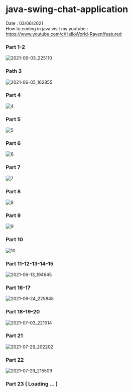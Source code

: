 # java-swing-chat-application
Date : 03/06/2021<br/>
How to coding in java
visit my youtube : https://www.youtube.com/c/HelloWorld-Raven/featured

### Part 1-2
![2021-06-03_225110](https://user-images.githubusercontent.com/58245926/120681479-9e65b880-c4c5-11eb-886e-5cb078231f05.png)
### Path 3
![2021-06-05_162855](https://user-images.githubusercontent.com/58245926/120888197-2f9d7200-c621-11eb-8d75-aa54917c6428.png)
### Part 4
![4](https://user-images.githubusercontent.com/58245926/120921006-cd5d7380-c6eb-11eb-927e-9a8470463b11.png)
### Part 5
![5](https://user-images.githubusercontent.com/58245926/121031844-ebeb6980-c7d4-11eb-80f2-1b08b69e3d5f.png)
### Part 6
![6](https://user-images.githubusercontent.com/58245926/121218220-c03bb280-c8ac-11eb-8884-78dec15e0034.png)
### Part 7
![7](https://user-images.githubusercontent.com/58245926/121385406-47ebf480-c973-11eb-9197-b68aae021e87.png)
### Part 8
![8](https://user-images.githubusercontent.com/58245926/121541539-98298c00-ca31-11eb-8e96-94b4c7506517.png)
### Part 9
![9](https://user-images.githubusercontent.com/58245926/121699058-ccb44b00-caf8-11eb-8e4c-fa5d070da5fd.png)
### Part 10
![10](https://user-images.githubusercontent.com/58245926/121777816-2b8fc800-cbbe-11eb-9b0e-a3a7367b8514.png)
### Part 11-12-13-14-15
![2021-06-13_194645](https://user-images.githubusercontent.com/58245926/121905406-51e76c00-cd54-11eb-986f-a8b03464d4e9.png)
### Part 16-17
![2021-06-24_225845](https://user-images.githubusercontent.com/58245926/124278929-154bab00-db71-11eb-842c-1c47a6fc3800.png)
### Part 18-19-20
![2021-07-03_221014](https://user-images.githubusercontent.com/58245926/124391305-33084400-dd1a-11eb-8f0c-8973cf3c7f36.png)
### Part 21
![2021-07-29_202202](https://user-images.githubusercontent.com/58245926/127518773-96d719b3-e56e-46a5-bd24-05234898e1bd.png)
### Part 22
![2021-07-29_215509](https://user-images.githubusercontent.com/58245926/127679412-9e44a5ce-1a28-4c5b-ab21-4c436db3f1b7.png)

### Part 23 ( Loading ... )
